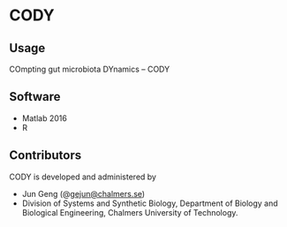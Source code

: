 # CODY

## Usage
COmpting gut microbiota DYnamics – CODY 


## Software

  - Matlab 2016
  - R


## Contributors

CODY is developed and administered by 
  - Jun Geng (@gejun@chalmers.se)
  - Division of Systems and Synthetic Biology, Department of Biology and Biological Engineering, Chalmers University of Technology.
